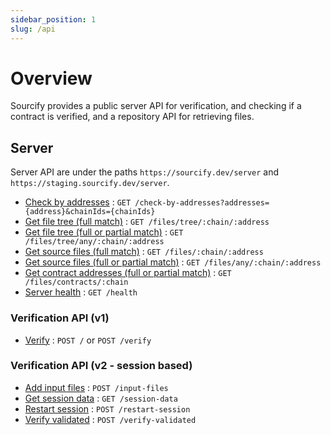 ```yaml
---
sidebar_position: 1
slug: /api
---
```


# Overview

Sourcify provides a public server API for verification, and checking if a contract is verified, and a repository API for retrieving files.

## Server

Server API are under the paths `https://sourcify.dev/server` and `https://staging.sourcify.dev/server`.

- [Check by addresses](/docs/api/server/check-by-addresses) : `GET /check-by-addresses?addresses={address}&chainIds={chainIds}`
- [Get file tree (full match)](/docs/api/server/get-file-tree-full) : `GET /files/tree/:chain/:address`
- [Get file tree (full or partial match)](/docs/api/server/get-file-tree-all) : `GET /files/tree/any/:chain/:address`
- [Get source files (full match)](/docs/api/server/get-source-files-full) : `GET /files/:chain/:address`
- [Get source files (full or partial match)](/docs/api/server/get-source-files-all) : `GET /files/any/:chain/:address`
- [Get contract addresses (full or partial match)](/docs/api/server/get-contract-addresses-all) : `GET /files/contracts/:chain`
- [Server health](/docs/API/server/health) : `GET /health`

### Verification API (v1)

- [Verify](/docs/api/v1/verify) : `POST /` or `POST /verify`

### Verification API (v2 - session based)

- [Add input files](/docs/api/server/v2/add-input-files) : `POST /input-files`
- [Get session data](/docs/api/server/v2/get-session-data) : `GET /session-data`
- [Restart session](/docs/api/server/v2/restart-session) : `POST /restart-session`
- [Verify validated](/docs/api/server/v2/verify-validated) : `POST /verify-validated`
